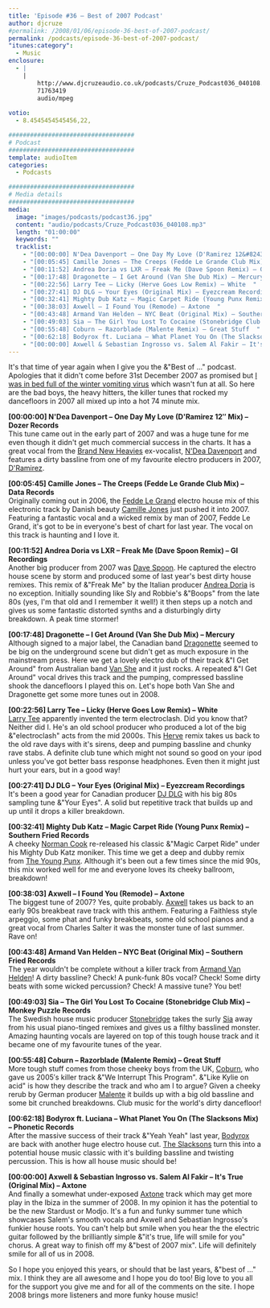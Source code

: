 ```yaml
---
title: 'Episode #36 – Best of 2007 Podcast'
author: djcruze
#permalink: /2008/01/06/episode-36-best-of-2007-podcast/
permalink: /podcasts/episode-36-best-of-2007-podcast/
"itunes:category":
  - Music
enclosure:
  - |
    |
        http://www.djcruzeaudio.co.uk/podcasts/Cruze_Podcast036_040108.mp3
        71763419
        audio/mpeg
        
votio:
  - 8.4545454545456,22,

###################################
# Podcast
###################################
template: audioItem
categories:
  - Podcasts

###################################
# Media details
###################################
media:
  image: "images/podcasts/podcast36.jpg"
  content: "audio/podcasts/Cruze_Podcast036_040108.mp3"
  length: "01:00:00"
  keywords: ""
  tracklist:
    - "[00:00:00] N'Dea Davenport – One Day My Love (D'Ramirez 12&#8243; Mix) – Dozer Records  "
    - "[00:05:45] Camille Jones – The Creeps (Fedde Le Grande Club Mix) – Data Records  "
    - "[00:11:52] Andrea Doria vs LXR – Freak Me (Dave Spoon Remix) – GI Recordings  "
    - "[00:17:48] Dragonette – I Get Around (Van She Dub Mix) – Mercury  "
    - "[00:22:56] Larry Tee – Licky (Herve Goes Low Remix) – White  "
    - "[00:27:41] DJ DLG – Your Eyes (Original Mix) – Eyezcream Recordings  "
    - "[00:32:41] Mighty Dub Katz – Magic Carpet Ride (Young Punx Remix) – Southern Fried Records  "
    - "[00:38:03] Axwell – I Found You (Remode) – Axtone  "
    - "[00:43:48] Armand Van Helden – NYC Beat (Original Mix) – Southern Fried Records  "
    - "[00:49:03] Sia – The Girl You Lost To Cocaine (Stonebridge Club Mix) – Monkey Puzzle Records  "
    - "[00:55:48] Coburn – Razorblade (Malente Remix) – Great Stuff  "
    - "[00:62:18] Bodyrox ft. Luciana – What Planet You On (The Slacksons Mix) – Phonetic Records  "
    - "[00:00:00] Axwell & Sebastian Ingrosso vs. Salem Al Fakir – It's True (Original Mix) – Axtone  "
---
```


It's that time of year again when I give you the &"Best of ..." podcast. Apologies that it didn't come before 31st December 2007 as promised but [I was in bed full of the winter vomiting virus][1] which wasn't fun at all. So here are the bad boys, the heavy hitters, the killer tunes that rocked my dancefloors in 2007 all mixed up into a hot 74 minute mix.

**[00:00:00] N'Dea Davenport – One Day My Love (D'Ramirez 12&#8243; Mix) – Dozer Records**  
This tune came out in the early part of 2007 and was a huge tune for me even though it didn't get much commercial success in the charts. It has a great vocal from the [Brand New Heavies][4] ex-vocalist, [N'Dea Davenport][5] and features a dirty bassline from one of my favourite electro producers in 2007, [D'Ramirez][6].

**[00:05:45] Camille Jones – The Creeps (Fedde Le Grande Club Mix) – Data Records**  
Originally coming out in 2006, the [Fedde Le Grand][7] electro house mix of this electronic track by Danish beauty [Camille Jones][8] just pushed it into 2007. Featuring a fantastic vocal and a wicked remix by man of 2007, Fedde Le Grand, it's got to be in everyone's best of chart for last year. The vocal on this track is haunting and I love it.

**[00:11:52] Andrea Doria vs LXR – Freak Me (Dave Spoon Remix) – GI Recordings**  
Another big producer from 2007 was [Dave Spoon][9]. He captured the electro house scene by storm and produced some of last year's best dirty house remixes. This remix of &"Freak Me" by the Italian producer [Andrea Doria][10] is no exception. Initially sounding like Sly and Robbie's &"Boops" from the late 80s (yes, I'm that old and I remember it well!) it then steps up a notch and gives us some fantastic distorted synths and a disturbingly dirty breakdown. A peak time stormer!

**[00:17:48] Dragonette – I Get Around (Van She Dub Mix) – Mercury**  
Although signed to a major label, the Canadian band [Dragonette][11] seemed to be big on the underground scene but didn't get as much exposure in the mainstream press. Here we get a lovely electro dub of their track &"I Get Around" from Australian band [Van She][12] and it just rocks. A repeated &"I Get Around" vocal drives this track and the pumping, compressed bassline shook the dancefloors I played this on. Let's hope both Van She and Dragonette get some more tunes out in 2008.

**[00:22:56] Larry Tee – Licky (Herve Goes Low Remix) – White**  
[Larry Tee][13] apparently invented the term electroclash. Did you know that? Neither did I. He's an old school producer who produced a lot of the big &"electroclash" acts from the mid 2000s. This [Herve][14] remix takes us back to the old rave days with it's sirens, deep and pumping bassline and chunky rave stabs. A definite club tune which might not sound so good on your ipod unless you've got better bass response headphones. Even then it might just hurt your ears, but in a good way!

**[00:27:41] DJ DLG – Your Eyes (Original Mix) – Eyezcream Recordings**  
It's been a good year for Canadian producer [DJ DLG][15] with his big 80s sampling tune &"Your Eyes". A solid but repetitive track that builds up and up until it drops a killer breakdown.

**[00:32:41] Mighty Dub Katz – Magic Carpet Ride (Young Punx Remix) – Southern Fried Records**  
A cheeky [Norman Cook][16] re-released his classic &"Magic Carpet Ride" under his Mighty Dub Katz moniker. This time we get a deep and dubby remix from [The Young Punx][17]. Although it's been out a few times since the mid 90s, this mix worked well for me and everyone loves its cheeky ballroom, breakdown!

**[00:38:03] Axwell – I Found You (Remode) – Axtone**  
The biggest tune of 2007? Yes, quite probably. [Axwell][18] takes us back to an early 90s breakbeat rave track with this anthem. Featuring a Faithless style arpeggio, some phat and funky breakbeats, some old school pianos and a great vocal from Charles Salter it was the monster tune of last summer. Rave on!

**[00:43:48] Armand Van Helden – NYC Beat (Original Mix) – Southern Fried Records**  
The year wouldn't be complete without a killer track from [Armand Van Helden][19]! A dirty bassline? Check! A punk-funk 80s vocal? Check! Some dirty beats with some wicked percussion? Check! A massive tune? You bet!

**[00:49:03] Sia – The Girl You Lost To Cocaine (Stonebridge Club Mix) – Monkey Puzzle Records**  
The Swedish house music producer [Stonebridge][20] takes the surly [Sia][21] away from his usual piano-tinged remixes and gives us a filthy basslined monster. Amazing haunting vocals are layered on top of this tough house track and it became one of my favourite tunes of the year.

**[00:55:48] Coburn – Razorblade (Malente Remix) – Great Stuff**  
More tough stuff comes from those cheeky boys from the UK, [Coburn][22], who gave us 2005&#8242;s killer track &"We Interrupt This Program". &"Like Kylie on acid" is how they describe the track and who am I to argue? Given a cheeky rerub by German producer [Malente][23] it builds up with a big old bassline and some bit crunched breakdowns. Club music for the world's dirty dancefloor!

**[00:62:18] Bodyrox ft. Luciana – What Planet You On (The Slacksons Mix) – Phonetic Records**  
After the massive success of their track &"Yeah Yeah" last year, [Bodyrox][24] are back with another huge electro house cut. [The Slacksons][25] turn this into a potential house music classic with it's building bassline and twisting percussion. This is how all house music should be!

**[00:00:00] Axwell & Sebastian Ingrosso vs. Salem Al Fakir – It's True (Original Mix) – Axtone**  
And finally a somewhat under-exposed [Axtone][26] track which may get more play in the Ibiza in the summer of 2008. In my opinion it has the potential to be the new Stardust or Modjo. It's a fun and funky summer tune which showcases Salem's smooth vocals and Axwell and Sebastian Ingrosso's funkier house roots. You can't help but smile when you hear the the electric guitar followed by the brilliantly simple &"it's true, life will smile for you" chorus. A great way to finish off my &"best of 2007 mix". Life will definitely smile for all of us in 2008.

So I hope you enjoyed this years, or should that be last years, &"best of ..." mix. I think they are all awesome and I hope you do too! Big love to you all for the support you give me and for all of the comments on the site. I hope 2008 brings more listeners and more funky house music!

 [1]: http://www.djcruze.co.uk/cms/2008/01/04/happy-new-year-2/
 [2]: http://www.djcruze.co.uk/cms/wp-content/DownloadButton.gif
 [3]: http://www.djcruzeaudio.co.uk/podcasts/Cruze_Podcast036_040108.mp3
 [4]: http://www.myspace.com/thebrandnewheavies
 [5]: http://www.myspace.com/ndeadavenport
 [6]: http://www.myspace.com/dramirezmusic
 [7]: http://www.feddelegrand.com/
 [8]: http://www.myspace.com/camillejonesmusic
 [9]: http://www.myspace.com/davespoon
 [10]: http://www.deejaybooking.com/andreadoria
 [11]: http://www.dragonette.com/
 [12]: http://www.vanshe.com/
 [13]: http://www.myspace.com/nylarrytee
 [14]: http://www.myspace.com/hervebeats
 [15]: http://www.djdlg.com/
 [16]: http://www.normancook.co.uk/
 [17]: http://www.theyoungpunx.com/
 [18]: http://www.axwell.co.uk/
 [19]: http://www.myspace.com/armandvanhelden
 [20]: http://www.stoneyboy.com/
 [21]: http://www.siamusic.net/
 [22]: http://www.myspace.com/coburnmusic
 [23]: http://www.myspace.com/malente
 [24]: http://www.myspace.com/bodyrox
 [25]: http://www.myspace.com/theslacksons
 [26]: http://www.axtone.com/